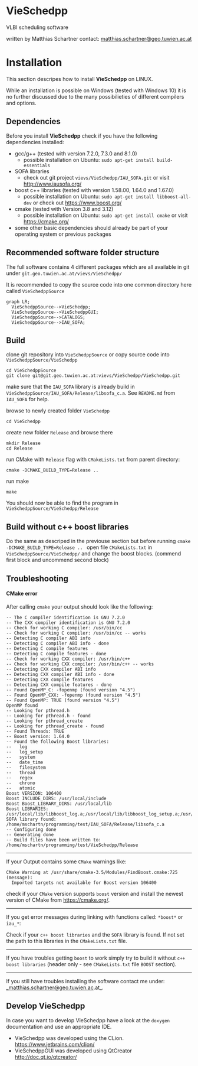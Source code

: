 # VieSchedpp

VLBI scheduling software

written by Matthias Schartner
contact: matthias.schartner@geo.tuwien.ac.at

# Installation 

This section descripes how to install __VieSchedpp__ on LINUX. 

While an installation is possible on Windows (tested with Windows 10) it is no 
further discussed due to the many possibilieties of different compilers and options. 

## Dependencies

Before you install __VieSchedpp__ check if you have the following dependencies installed:

* gcc/g++ (tested with version 7.2.0, 7.3.0 and 8.1.0)
  * possible installation on Ubuntu: `sudo apt-get install build-essentials`
* SOFA libraries
  * check out git project `vievs/VieSchedpp/IAU_SOFA.git` or visit http://www.iausofa.org/
* boost c++ libraries (tested with version 1.58.00, 1.64.0 and 1.67.0)
  * possible installation on Ubuntu: `sudo apt-get install libboost-all-dev` or check out https://www.boost.org/
* cmake (tested with Version 3.8 and 3.12)
  * possible installation on Ubuntu: `sudo apt-get install cmake` or visit https://cmake.org/
* some other basic dependencies should already be part of your operating system or previous packages

## Recommended software folder structure

The full software contains 4 different packages which are all available in git under `git.geo.tuwien.ac.at/vievs/VieSchedpp/`

It is recommended to copy the source code into one common directory here called `VieSchedppSource`

```mermaid
graph LR;
  VieSchedppSource-->VieSchedpp;
  VieSchedppSource-->VieSchedppGUI;
  VieSchedppSource-->CATALOGS;
  VieSchedppSource-->IAU_SOFA;
```


## Build 

clone git repository into `VieSchedppSource` or copy source code into `VieSchedppSource/VieSchedpp`
    
    cd VieSchedppSource
    git clone git@git.geo.tuwien.ac.at:vievs/VieSchedpp/VieSchedpp.git

make sure that the `IAU_SOFA` library is already build in `VieSchedppSource/IAU_SOFA/Release/libsofa_c.a`. 
See `README.md` from `IAU_SOFA` for help.
    
browse to newly created folder `VieSchedpp`

    cd VieSchedpp
    
create new folder `Release` and browse there

    mkdir Release
    cd Release

run CMake with `Release` flag with `CMakeLists.txt` from parent directory:

    cmake -DCMAKE_BUILD_TYPE=Release .. 
    
run make

    make 
    
You should now be able to find the program in `VieSchedppSource/VieSchedpp/Release`

## Build without c++ boost libraries

Do the same as descriped in the previouse section but before running 
`cmake -DCMAKE_BUILD_TYPE=Release .. ` open file `CMakeLists.txt` in 
`VieSchedppSource/VieSchedpp/` and change the boost blocks. 
(commend first block and uncommend second block)

## Troubleshooting

#### CMake error

After calling `cmake` your output should look like the following:

    -- The C compiler identification is GNU 7.2.0
    -- The CXX compiler identification is GNU 7.2.0
    -- Check for working C compiler: /usr/bin/cc
    -- Check for working C compiler: /usr/bin/cc -- works
    -- Detecting C compiler ABI info
    -- Detecting C compiler ABI info - done
    -- Detecting C compile features
    -- Detecting C compile features - done
    -- Check for working CXX compiler: /usr/bin/c++
    -- Check for working CXX compiler: /usr/bin/c++ -- works
    -- Detecting CXX compiler ABI info
    -- Detecting CXX compiler ABI info - done
    -- Detecting CXX compile features
    -- Detecting CXX compile features - done
    -- Found OpenMP_C: -fopenmp (found version "4.5") 
    -- Found OpenMP_CXX: -fopenmp (found version "4.5") 
    -- Found OpenMP: TRUE (found version "4.5")  
    OpenMP found
    -- Looking for pthread.h
    -- Looking for pthread.h - found
    -- Looking for pthread_create
    -- Looking for pthread_create - found
    -- Found Threads: TRUE  
    -- Boost version: 1.64.0
    -- Found the following Boost libraries:
    --   log
    --   log_setup
    --   system
    --   date_time
    --   filesystem
    --   thread
    --   regex
    --   chrono
    --   atomic
    Boost VERSION: 106400
    Boost INCLUDE_DIRS: /usr/local/include
    Boost Boost_LIBRARY_DIRS: /usr/local/lib
    Boost LIBRARIES: /usr/local/lib/libboost_log.a;/usr/local/lib/libboost_log_setup.a;/usr/local/lib/libboost_system.a;/usr/local/lib/libboost_date_time.a;/usr/local/lib/libboost_filesystem.a;/usr/local/lib/libboost_thread.a;/usr/local/lib/libboost_regex.a;/usr/local/lib/libboost_chrono.a;/usr/local/lib/libboost_atomic.a
    SOFA library found: /home/mschartn/programming/test/IAU_SOFA/Release/libsofa_c.a
    -- Configuring done
    -- Generating done
    -- Build files have been written to: /home/mschartn/programming/test/VieSchedpp/Release

----

If your Output contains some `CMake` warnings like:

    CMake Warning at /usr/share/cmake-3.5/Modules/FindBoost.cmake:725 (message):
      Imported targets not available for Boost version 106400

check if your `CMake` version supports `boost` version and install the newest version of CMake from https://cmake.org/.

----

If you get error messages during linking with functions called: `*boost*` or `iau_*`:

Check if your `c++ boost libraries` and the `SOFA` library is found. If not set the path to this libraries in the `CMakeLists.txt` file.

----

If you have troubles getting `boost` to work simply try to build it without `c++ boost libraries` (header only - see `CMakeLists.txt` file `BOOST` section). 

----

If you still have troubles installing the software contact me under: _matthias.schartner@geo.tuwien.ac.at_. 


## Develop VieSchedpp

In case you want to develop VieSchedpp have a look at the `doxygen` documentation and use an appropriate IDE. 

* VieSchedpp was developed using the CLion. https://www.jetbrains.com/clion/
* VieSchedppGUI was developed using QtCreator http://doc.qt.io/qtcreator/